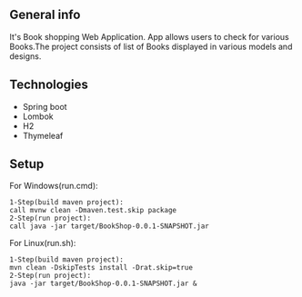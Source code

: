 
## General info
It's Book shopping Web Application.
App allows users to check for various Books.The project consists of list of Books displayed in various models and designs.
	
## Technologies
* Spring boot 
* Lombok
* H2
* Thymeleaf
	
## Setup
For Windows(run.cmd):
```
1-Step(build maven project):
call mvnw clean -Dmaven.test.skip package
2-Step(run project):
call java -jar target/BookShop-0.0.1-SNAPSHOT.jar
```

For Linux(run.sh):
```
1-Step(build maven project):
mvn clean -DskipTests install -Drat.skip=true
2-Step(run project):
java -jar target/BookShop-0.0.1-SNAPSHOT.jar &
```
